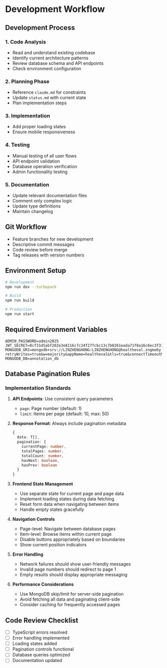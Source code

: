 # Development Workflow

## Development Process

### 1. Code Analysis
- Read and understand existing codebase
- Identify current architecture patterns
- Review database schema and API endpoints
- Check environment configuration

### 2. Planning Phase
- Reference `claude.md` for constraints
- Update `status.md` with current state
- Plan implementation steps

### 3. Implementation
- Add proper loading states
- Ensure mobile responsiveness

### 4. Testing
- Manual testing of all user flows
- API endpoint validation
- Database operation verification
- Admin functionality testing

### 5. Documentation
- Update relevant documentation files
- Comment only complex logic
- Update type definitions
- Maintain changelog

## Git Workflow
- Feature branches for new development
- Descriptive commit messages
- Code review before merge
- Tag releases with version numbers

## Environment Setup
```bash
# Development
npm run dev --turbopack

# Build
npm run build

# Production
npm run start
```

## Required Environment Variables
```env
ADMIN_PASSWORD=admin2025
JWT_SECRET=0cf31d5abf202e3e8116c7c24f27fcbc13c7b0261eada71f8a16c6ec3f31386f
MONGODB_URI=mongodb+srv://LINZHENGHONG:LINZHENGHONG@healtheval.zngmo6y.mongodb.net/?retryWrites=true&w=majority&appName=healtheval&tls=true&connectTimeoutMS=10000&serverSelectionTimeoutMS=10000&maxPoolSize=10&directConnection=false&loadBalanced=true
MONGODB_DB=annotation_db
```

## Database Pagination Rules

### Implementation Standards
1. **API Endpoints**: Use consistent query parameters
   - `page`: Page number (default: 1)
   - `limit`: Items per page (default: 10, max: 50)

2. **Response Format**: Always include pagination metadata
   ```typescript
   {
     data: T[],
     pagination: {
       currentPage: number,
       totalPages: number,
       totalCount: number,
       hasNext: boolean,
       hasPrev: boolean
     }
   }
   ```

3. **Frontend State Management**
   - Use separate state for current page and page data
   - Implement loading states during data fetching
   - Reset form data when navigating between items
   - Handle empty states gracefully

4. **Navigation Controls**
   - Page-level: Navigate between database pages
   - Item-level: Browse items within current page
   - Disable buttons appropriately based on boundaries
   - Show current position indicators

5. **Error Handling**
   - Network failures should show user-friendly messages
   - Invalid page numbers should redirect to page 1
   - Empty results should display appropriate messaging

6. **Performance Considerations**
   - Use MongoDB skip/limit for server-side pagination
   - Avoid fetching all data and paginating client-side
   - Consider caching for frequently accessed pages

## Code Review Checklist
- [ ] TypeScript errors resolved
- [ ] Error handling implemented
- [ ] Loading states added
- [ ] Pagination controls functional
- [ ] Database queries optimized
- [ ] Documentation updated